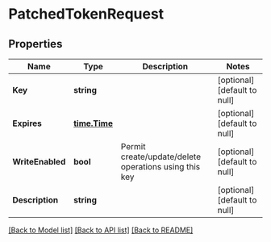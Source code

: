 # PatchedTokenRequest

## Properties
Name | Type | Description | Notes
------------ | ------------- | ------------- | -------------
**Key** | **string** |  | [optional] [default to null]
**Expires** | [**time.Time**](time.Time.md) |  | [optional] [default to null]
**WriteEnabled** | **bool** | Permit create/update/delete operations using this key | [optional] [default to null]
**Description** | **string** |  | [optional] [default to null]

[[Back to Model list]](../README.md#documentation-for-models) [[Back to API list]](../README.md#documentation-for-api-endpoints) [[Back to README]](../README.md)

